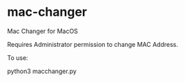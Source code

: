 # mac-changer
Mac Changer for MacOS

Requires Administrator permission to change MAC Address.

To use:

python3 macchanger.py
